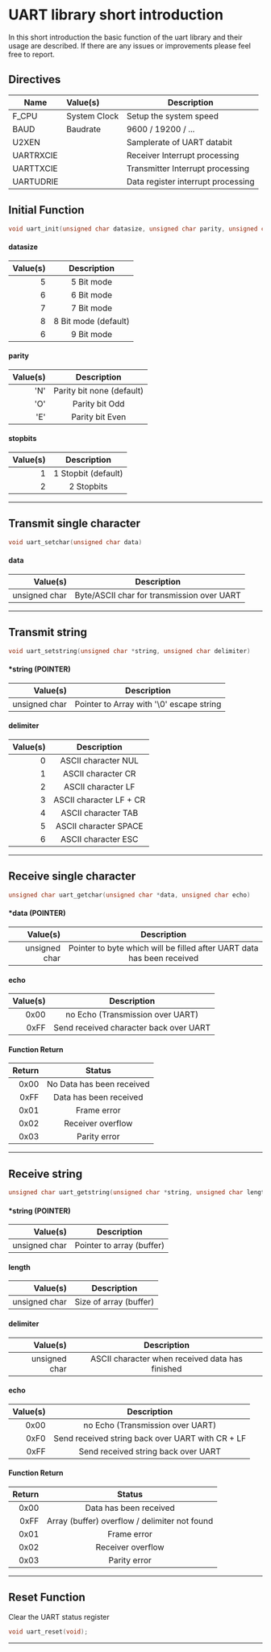 # UART library short introduction

In this short introduction the basic function of the uart library and their usage are described. If there are any issues or improvements please feel free to report.

## Directives

| Name          | Value(s)            | Description                        |
|---------------|:--------------------|------------------------------------|
| F_CPU         | System Clock        | Setup the system speed             |
| BAUD          | Baudrate            | 9600 / 19200 / ...                 |
| U2XEN         |                     | Samplerate of UART databit         |
| UARTRXCIE     |                     | Receiver Interrupt processing      |
| UARTTXCIE     |                     | Transmitter Interrupt processing   |
| UARTUDRIE     |                     | Data register interrupt processing |

## Initial Function

```c
void uart_init(unsigned char datasize, unsigned char parity, unsigned char stopbits);
```

#### datasize
| Value(s) | Description          |
|---------:|:--------------------:|
| 5        | 5 Bit mode           |
| 6        | 6 Bit mode           |
| 7        | 7 Bit mode           |
| 8        | 8 Bit mode (default) |
| 6        | 9 Bit mode           |

#### parity
| Value(s) | Description               |
|---------:|:-------------------------:|
| 'N'      | Parity bit none (default) |
| 'O'      | Parity bit Odd            |
| 'E'      | Parity bit Even           |

#### stopbits
| Value(s) | Description          |
|---------:|:--------------------:|
| 1        | 1 Stopbit (default)  |
| 2        | 2 Stopbits           |

---

## Transmit single character

```c
void uart_setchar(unsigned char data)
```

#### data
| Value(s)      | Description                                |
|--------------:|:------------------------------------------:|
| unsigned char | Byte/ASCII char for transmission over UART |

---

## Transmit string

```c
void uart_setstring(unsigned char *string, unsigned char delimiter)	
```

#### *string (POINTER)
| Value(s)      | Description                              |
|--------------:|:----------------------------------------:|
| unsigned char | Pointer to Array with '\0' escape string |

#### delimiter
| Value(s) | Description                  |
|---------:|:----------------------------:|
| 0        | ASCII character NUL          |
| 1        | ASCII character CR           |
| 2        | ASCII character LF           |
| 3        | ASCII character LF + CR      |
| 4        | ASCII character TAB          |
| 5        | ASCII character SPACE        |
| 6        | ASCII character ESC          |

---

## Receive single character

```c
unsigned char uart_getchar(unsigned char *data, unsigned char echo)
```

#### *data (POINTER)
| Value(s)      | Description                                                            |
|--------------:|:----------------------------------------------------------------------:|
| unsigned char | Pointer to byte which will be filled after UART data has been received |

#### echo
| Value(s) | Description                            |
|---------:|:--------------------------------------:|
| 0x00     | no Echo (Transmission over UART)       |
| 0xFF     | Send received character back over UART |

#### Function Return
| Return | Status                    |
|-------:|:-------------------------:|
| 0x00   | No Data has been received |
| 0xFF   | Data has been received    |
| 0x01   | Frame error               |
| 0x02   | Receiver overflow         |
| 0x03   | Parity error              |

---

## Receive string

```c
unsigned char uart_getstring(unsigned char *string, unsigned char length, unsigned char delimiter, unsigned char echo)
```

#### *string (POINTER)
| Value(s)      | Description               |
|--------------:|:-------------------------:|
| unsigned char | Pointer to array (buffer) |

#### length
| Value(s)      | Description            |
|--------------:|:----------------------:|
| unsigned char | Size of array (buffer) |

#### delimiter
| Value(s)      | Description                                     |
|--------------:|:-----------------------------------------------:|
| unsigned char | ASCII character when received data has finished |

#### echo
| Value(s) | Description                                      |
|---------:|:------------------------------------------------:|
| 0x00     | no Echo (Transmission over UART)                 |
| 0xF0     | Send received string back over UART with CR + LF |
| 0xFF     | Send received string back over UART              |

#### Function Return
| Return | Status                                          |
|-------:|:-----------------------------------------------:|
| 0x00   | Data has been received                          |
| 0xFF   | Array (buffer) overflow / delimiter not found   |
| 0x01   | Frame error                                     |
| 0x02   | Receiver overflow                               |
| 0x03   | Parity error                                    

---

## Reset Function
Clear the UART status register

```c
void uart_reset(void);
```

---

